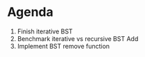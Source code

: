 # Agenda
1. Finish iterative BST
2. Benchmark iterative vs recursive BST Add
3. Implement BST remove function